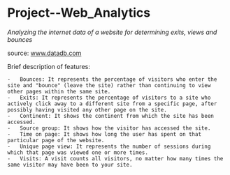 # Project--Web_Analytics

_Analyzing the internet data of a website for determining exits, views and bounces_

source: www.datadb.com 

Brief description of features:

	-	Bounces: It represents the percentage of visitors who enter the site and "bounce" (leave the site) rather than continuing to view other pages within the same site.
	-	Exits: It represents the percentage of visitors to a site who actively click away to a different site from a specific page, after possibly having visited any other page on the site.
	-	Continent: It shows the continent from which the site has been accessed.
	-	Source group: It shows how the visitor has accessed the site.
	-	Time on page: It shows how long the user has spent on that particular page of the website.
	-	Unique page view: It represents the number of sessions during which that page was viewed one or more times.
	-	Visits: A visit counts all visitors, no matter how many times the same visitor may have been to your site.
  
